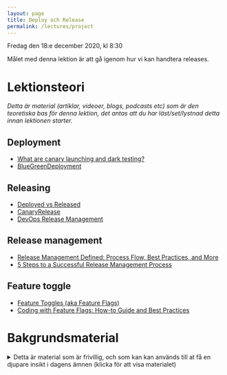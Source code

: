 ```yaml
---
layout: page
title: Deploy och Release
permalink: /lectures/project
---
```


Fredag den 18:e december 2020, kl 8:30

Målet med denna lektion är att gå igenom hur vi kan handtera releases.


# Lektionsteori
*Detta är material (artiklar, videoer, blogs, podcasts etc) som är den teoretiska bas för denna lektion, det antas att du har läst/set/lystnad detta innan lektionen starter.*

## Deployment
* [What are canary launching and dark testing?](https://www.functionize.com/blog/what-is-canary-testing-and-dark-launching/)
* [BlueGreenDeployment](https://www.martinfowler.com/bliki/BlueGreenDeployment.html)

## Releasing 
* [Deployed vs Released](https://beyond-agility.com/deployment-vs-release/)
* [CanaryRelease](https://martinfowler.com/bliki/CanaryRelease.html)
* [DevOps Release Management](https://www.youtube.com/watch?v=vlsLxaY4P7M)

## Release management
* [Release Management Defined: Process Flow, Best Practices, and More](https://medium.com/@cmcrossroads/release-management-defined-process-flow-best-practices-and-more-f7539b22e47b)
* [5 Steps to a Successful Release Management Process](https://www.lucidchart.com/blog/release-management-process)

## Feature toggle
* [Feature Toggles (aka Feature Flags)](https://www.martinfowler.com/articles/feature-toggles.html)
* [Coding with Feature Flags: How-to Guide and Best Practices](https://medium.com/@thysniu/coding-with-feature-flags-how-to-guide-and-best-practices-3f9637f51265)

# Bakgrundsmaterial

<details markdown="1">
<summary>Detta är material som är frivillig, och som kan kan används till at få en djupare insikt i dagens ämnen (klicka för att visa materialet)</summary>

*Oftast förklara det material bakgrunden till dagens lektionsteori, går mer på djupet med ämne eller har en annan vinkel på det samma material*

## Deployment
* [Using Blue-Green Deployment to Reduce Downtime and Risk ](https://docs.cloudfoundry.org/devguide/deploy-apps/blue-green.html)
* [Dark Launching: A Way to Test New Features Before Going Live](https://blog.leaseweb.com/2017/11/17/dark-launching/)
* PDF (scrum.org): [Use Scrum +Continuous Delivery to build the right thing](https://scrumorg-website-prod.s3.amazonaws.com/drupal/2016-08/Formatted_Continuous%20Delivery-v2.pdf)

## Releasing 
* [What is a “Process Canary”](https://softwareengineering.stackexchange.com/questions/112383/what-is-a-process-canary)
* [Canary Deployment: What It Is and How To Use It](https://rollout.io/blog/canary-deployment/)

## Release management
* [Release And Deployment Management](https://www.youtube.com/watch?v=JGwLHvY7Ohg)
* [8 Steps to Software Release Management for Agile Teams](https://www.clearvision-cm.com/blog/8-steps-to-software-release-management-for-agile-teams/)
* [DevOps Release Management](https://www.youtube.com/watch?v=vlsLxaY4P7M)

## Feature toggle
* [Testing in Production with Feature Toggles in .NET Core](https://joestead.codes/posts/testing-in-production-feature-toggling-netcore/)

</details>